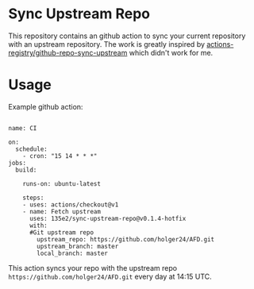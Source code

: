 # Sync Upstream Repo
This repository contains an github action to sync your current repository with an upstream repository. The work is greatly inspired by [actions-registry/github-repo-sync-upstream](https://github.com/actions-registry/github-repo-sync-upstream) which didn't work for me.

# Usage
Example github action:
```
 
name: CI

on: 
  schedule:
    - cron: "15 14 * * *"
jobs:
  build:

    runs-on: ubuntu-latest

    steps:
    - uses: actions/checkout@v1
    - name: Fetch upstream
      uses: 135e2/sync-upstream-repo@v0.1.4-hotfix
      with:
      #Git upstream repo
        upstream_repo: https://github.com/holger24/AFD.git
        upstream_branch: master
        local_branch: master

```

This action syncs your repo with the upstream repo ``` https://github.com/holger24/AFD.git ``` every day at 14:15 UTC.

